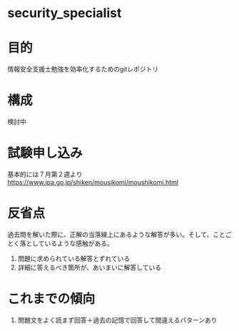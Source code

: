 # security_specialist
# 目的
情報安全支援士勉強を効率化するためのgitレポジトリ<br>

# 構成
検討中

# 試験申し込み
基本的には７月第２週より
https://www.ipa.go.jp/shiken/mousikomi/moushikomi.html

# 反省点
過去問を解いた際に、正解の当落線上にあるような解答が多い。そして、ことごとく落としているような感触がある。
1. 問題に求められている解答とずれている
1. 詳細に答えるべき箇所が、あいまいに解答している

# これまでの傾向
1. 問題文をよく読まず回答＋過去の記憶で回答して間違えるパターンあり
